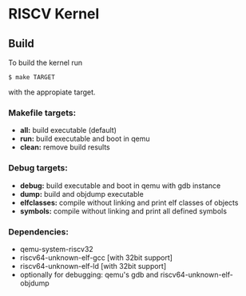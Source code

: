 # RISCV Kernel

## Build

To build the kernel run  
```
$ make TARGET
```  
with the appropiate target.

### Makefile targets:

* **all:** build executable (default)
* **run:** build executable and boot in qemu
* **clean:** remove build results

### Debug targets:

* **debug:** build executable and boot in qemu with gdb instance
* **dump:** build and objdump executable
* **elfclasses:** compile without linking and print elf classes of objects
* **symbols:** compile without linking and print all defined symbols

### Dependencies:

* qemu-system-riscv32
* riscv64-unknown-elf-gcc [with 32bit support]
* riscv64-unknown-elf-ld [with 32bit support]
* optionally for debugging: qemu's gdb and riscv64-unknown-elf-objdump